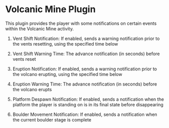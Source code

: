 # Volcanic Mine Plugin

This plugin provides the player with some notifications on certain events within the Volcanic Mine activity.

1) Vent Shift Notification:
If enabled, sends a warning notification prior to the vents resetting, using the specified time below

2) Vent Shift Warning Time:
The advance notification (in seconds) before vents reset

3) Eruption Notification:
If enabled, sends a warning notification prior to the volcano erupting, using the specified time below

4) Eruption Warning Time:
The advance notification (in seconds) before the volcano erupts

5) Platform Despawn Notification:
If enabled, sends a notification when the platform the player is standing on is in its final state before disappearing

6) Boulder Movement Notification:
If enabled, sends a notification when the current boulder stage is complete
